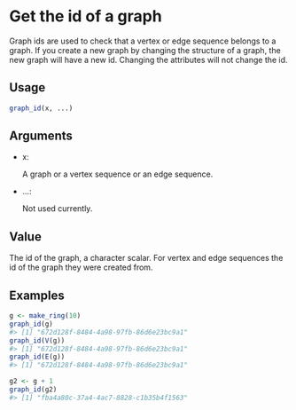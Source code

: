 # Get the id of a graph

Graph ids are used to check that a vertex or edge sequence belongs to a
graph. If you create a new graph by changing the structure of a graph,
the new graph will have a new id. Changing the attributes will not
change the id.

## Usage

``` r
graph_id(x, ...)
```

## Arguments

- x:

  A graph or a vertex sequence or an edge sequence.

- ...:

  Not used currently.

## Value

The id of the graph, a character scalar. For vertex and edge sequences
the id of the graph they were created from.

## Examples

``` r
g <- make_ring(10)
graph_id(g)
#> [1] "672d128f-8484-4a98-97fb-86d6e23bc9a1"
graph_id(V(g))
#> [1] "672d128f-8484-4a98-97fb-86d6e23bc9a1"
graph_id(E(g))
#> [1] "672d128f-8484-4a98-97fb-86d6e23bc9a1"

g2 <- g + 1
graph_id(g2)
#> [1] "fba4a80c-37a4-4ac7-8828-c1b35b4f1563"
```
